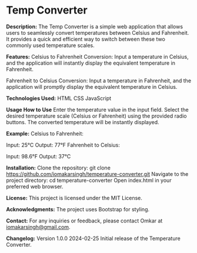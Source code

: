 # Temp Converter

**Description:**
The Temp Converter is a simple web application that allows users to seamlessly convert temperatures between Celsius and Fahrenheit. It provides a quick and efficient way to switch between these two commonly used temperature scales.

**Features:**
Celsius to Fahrenheit Conversion: Input a temperature in Celsius, and the application will instantly display the equivalent temperature in Fahrenheit.

Fahrenheit to Celsius Conversion: Input a temperature in Fahrenheit, and the application will promptly display the equivalent temperature in Celsius.

**Technologies Used:**
HTML
CSS
JavaScript

**Usage
How to Use**
Enter the temperature value in the input field.
Select the desired temperature scale (Celsius or Fahrenheit) using the provided radio buttons.
The converted temperature will be instantly displayed.

**Example:**
Celsius to Fahrenheit:

Input: 25°C
Output: 77°F
Fahrenheit to Celsius:

Input: 98.6°F
Output: 37°C

**Installation:**
Clone the repository: git clone https://github.com/iomakarsingh/temperature-converter.git
Navigate to the project directory: cd temperature-converter
Open index.html in your preferred web browser.

**License:**
This project is licensed under the MIT License.

**Acknowledgments:**
The project uses Bootstrap for styling.

**Contact:**
For any inquiries or feedback, please contact Omkar at iomakarsingh@gmail.com.

**Changelog:**
Version 1.0.0 2024-02-25
Initial release of the Temperature Converter.
